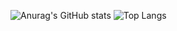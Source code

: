 

![Anurag's GitHub stats](https://github-readme-stats.vercel.app/api?username=ToniWebster&show_icons=true&theme=dark)
![Top Langs](https://github-readme-stats.vercel.app/api/top-langs/?username=ToniWebster&layout=compact)

<!---

- 👋 Hi, I’m @ToniWebster
- 👀 I’m interested in ...
- 🌱 I’m currently learning ...
- 💞️ I’m looking to collaborate on ...
- 📫 How to reach me ...

ToniWebster/ToniWebster is a ✨ special ✨ repository because its `README.md` (this file) appears on your GitHub profile.
You can click the Preview link to take a look at your changes.
--->
